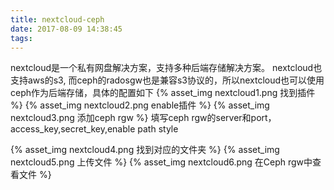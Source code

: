 ```yaml
---
title: nextcloud-ceph
date: 2017-08-09 14:38:45
tags:
---
```

nextcloud是一个私有网盘解决方案，支持多种后端存储解决方案。
nextcloud也支持aws的s3, 而ceph的radosgw也是兼容s3协议的，所以nextcloud也可以使用ceph作为后端存储，具体的配置如下
{% asset_img nextcloud1.png 找到插件 %}
{% asset_img nextcloud2.png enable插件 %}
{% asset_img nextcloud3.png 添加ceph rgw %}
填写ceph rgw的server和port，access_key,secret_key,enable path style

{% asset_img nextcloud4.png 找到对应的文件夹 %}
{% asset_img nextcloud5.png 上传文件 %}
{% asset_img nextcloud6.png 在Ceph rgw中查看文件 %}
